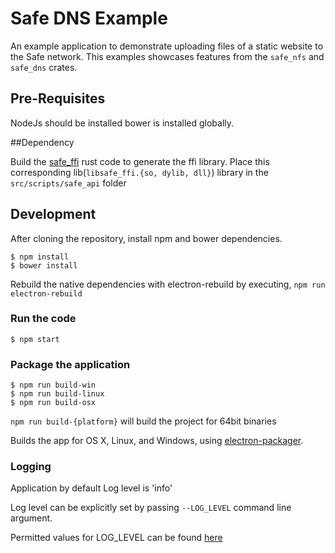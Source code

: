 # Safe DNS Example

An example application to demonstrate uploading files of a static website to the Safe network. This examples showcases features from the `safe_nfs` and `safe_dns` crates.

## Pre-Requisites
  NodeJs should be installed
  bower is installed globally. 

##Dependency

Build the [safe_ffi](https://github.com/maidsafe/safe_ffi/) rust code to generate the ffi library.
Place this corresponding lib(`libsafe_ffi.{so, dylib, dll}`) library in the `src/scripts/safe_api` folder

## Development

After cloning the repository, install npm and bower dependencies.
```
$ npm install
$ bower install
```

Rebuild the native dependencies with electron-rebuild by executing, `npm run electron-rebuild`

### Run the code

```
$ npm start
```

### Package the application

```
$ npm run build-win
$ npm run build-linux
$ npm run build-osx
```

`npm run build-{platform}` will build the project for 64bit binaries

Builds the app for OS X, Linux, and Windows, using [electron-packager](https://github.com/maxogden/electron-packager).

### Logging

Application by default Log level is 'info'

Log level can be explicitly set by passing `--LOG_LEVEL` command line argument.

Permitted values for LOG_LEVEL can be found [here](https://www.npmjs.com/package/npmlog#log-level-prefix-message)
